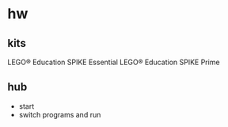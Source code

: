 # hw

## kits
LEGO® Education SPIKE Essential
LEGO® Education SPIKE Prime


## hub
* start
* switch programs and run

